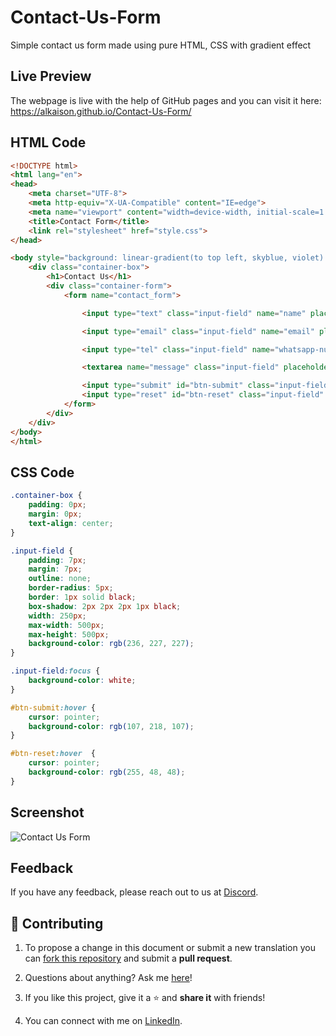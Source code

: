 # Contact-Us-Form

Simple contact us form made using pure HTML, CSS with gradient effect 

## Live Preview

The webpage is live with the help of GitHub pages and you can visit it here: https://alkaison.github.io/Contact-Us-Form/ 

## HTML Code 

```HTML
<!DOCTYPE html>
<html lang="en">
<head>
    <meta charset="UTF-8">
    <meta http-equiv="X-UA-Compatible" content="IE=edge">
    <meta name="viewport" content="width=device-width, initial-scale=1.0">
    <title>Contact Form</title>
    <link rel="stylesheet" href="style.css">
</head>

<body style="background: linear-gradient(to top left, skyblue, violet) no-repeat center fixed; background-size: cover;">
    <div class="container-box">
        <h1>Contact Us</h1>
        <div class="container-form">
            <form name="contact_form">

                <input type="text" class="input-field" name="name" placeholder="Your name" title="Your Name" required><br>

                <input type="email" class="input-field" name="email" placeholder="Your Email Address" title="Your Email Address" required><br>

                <input type="tel" class="input-field" name="whatsapp-number" placeholder="Your WhatsApp Number" title="Your WhatsApp Number" maxlength="10" required><br>

                <textarea name="message" class="input-field" placeholder="Your Message" title="Your Message" style="max-width: 250px; max-height: 300px; height: 100px; min-width: 250px;" required></textarea><br><br>

                <input type="submit" id="btn-submit" class="input-field" name="submit" value="Send Message"><br>
                <input type="reset" id="btn-reset" class="input-field" name="reset" value="Clear All">
            </form>
        </div>
    </div>
</body>
</html>
```

## CSS Code 

```CSS
.container-box {
    padding: 0px;
    margin: 0px;
    text-align: center;
}

.input-field {
    padding: 7px;
    margin: 7px;
    outline: none;
    border-radius: 5px;
    border: 1px solid black;
    box-shadow: 2px 2px 2px 1px black;
    width: 250px;
    max-width: 500px;
    max-height: 500px;
    background-color: rgb(236, 227, 227);
}

.input-field:focus {
    background-color: white;
}

#btn-submit:hover {
    cursor: pointer;
    background-color: rgb(107, 218, 107);
}

#btn-reset:hover  {
    cursor: pointer;
    background-color: rgb(255, 48, 48);
}
```

## Screenshot

![Contact Us Form](https://i.ibb.co/p35ZHRw/image.png)

## Feedback

If you have any feedback, please reach out to us at [Discord](https://discord.gg/dF4PHxbHpA "Byte Hub Discord").

## 💛 Contributing

1. To propose a change in this document or submit a new translation you can [fork this repository](https://github.com/Alkaison/Contact-Us-Form/fork "Fork") and submit a **pull request**.

2. Questions about anything? Ask me [here](https://github.com/Alkaison/Contact-Us-Form/issues/new  "Questions")!

3. If you like this project, give it a ⭐ and **share it** with friends!

4. You can connect with me on [LinkedIn](https://linkedin.com/in/alkaison "LinkedIn").
